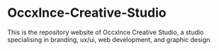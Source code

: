 # Occxlnce-Creative-Studio
This is the repository website of Occxlnce Creative Studio, a studio specialising in branding, ux/ui, web development, and graphic design.
